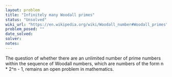 ```yaml
---
layout: problem
title: "Infinitely many Woodall primes"
status: "Unsolved"
wiki_url: "https://en.wikipedia.org/wiki/Woodall_number#Woodall_primes"
problem_posed: ""
date_solved:
solver:
notes:
---
```

The question of whether there are an unlimited number of prime numbers within the sequence of Woodall numbers, which are numbers of the form n * 2^n - 1, remains an open problem in mathematics.